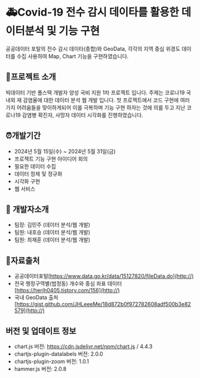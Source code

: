# :ambulance:Covid-19 전수 감시 데이타를 활용한 데이터분석 및 기능 구현
공공데이터 포탈의 전수 감시 데이타(종합)와 GeoData, 각각의 지역 중심 위경도 데이터를 수집  사용하여 Map, Chart 기능을 구현하였습니다.

## :dart:프로젝트 소개
빅데이터 기반 풀스택 개발자 양성 국비 지원 1차 프로젝트 입니다.
주제는 코로나19 국내외 재 감염율에 대한 데이터 분석 웹 개발 입니다.
첫 프로젝트에서 코드 구현에 여러가지 어려움들을 맞이하게되어 이를 극복하며 기능 구현 하자는 것에 의를 두고 지난 코로나19 감염병 확진자, 사망자 데이터 시각화를 진행하였습니다.

## :alarm_clock:개발기간
* 2024년 5월 15일(수) ~ 2024년 5월 31일(금)
* 프로젝트 기능 구현 아이디어 회의
* 필요한 데이터 수집
* 데이터 정제 및 정규화
* 시각화 구현
* 웹 서비스

## :two_men_holding_hands: 개발자소개
* 팀장: 김민주  (데이터 분석/웹 개발)
* 팀원: 내호승  (데이터 분석/웹 개발)
* 팀원: 최재훈  (데이터 분석/웹 개발)

## :floppy_disk:자료출처
* 공공데이터포털[https://www.data.go.kr/data/15127820/fileData.do](http://)
* 전국 행정구역별(법정동) 개수와 중심 좌표 데이터[https://herjh0405.tistory.com/156](http://)
* 국내 GeoData 출처[https://gist.github.com/JHLeeeMe/18d872b0f972782608adf500b3e82579](http://)

## 버전 및 업데이트 정보 
* chart.js 버전: https://cdn.jsdelivr.net/npm/chart.js / 4.4.3
* chartjs-plugin-datalabels 버전: 2.0.0
* chartjs-plugin-zoom 버전: 1.0.1
* hammer.js 버전: 2.0.8
